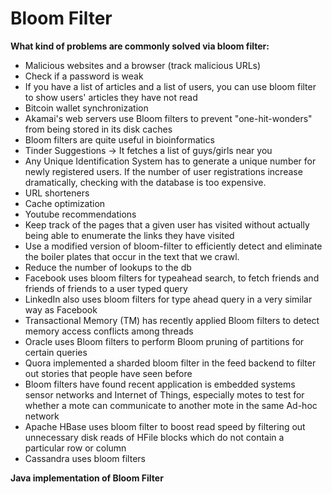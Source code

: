 # Bloom Filter

**What kind of problems are commonly solved via bloom filter:**

- Malicious websites and a browser (track malicious URLs)
- Check if a password is weak
- If you have a list of articles and a list of users, you can use bloom filter to show users' articles they have not read
- Bitcoin wallet synchronization
- Akamai's web servers use Bloom filters to prevent "one-hit-wonders" from being stored in its disk caches
- Bloom filters are quite useful in bioinformatics
- Tinder Suggestions -> It fetches a list of guys/girls near you
- Any Unique Identification System has to generate a unique number for newly registered users. If the number of user registrations increase dramatically, checking with the database is too expensive. 
- URL shorteners
- Cache optimization
- Youtube recommendations
- Keep track of the pages that a given user has visited without actually being able to enumerate the links they have visited
- Use a modified version of bloom-filter to efficiently detect and eliminate the boiler plates that occur in the text that we crawl.
- Reduce the number of lookups to the db
- Facebook uses bloom filters for typeahead search, to fetch friends and friends of friends to a user typed query
- LinkedIn also uses bloom filters for type ahead query in a very similar way as Facebook
- Transactional Memory (TM) has recently applied Bloom filters to detect memory access conflicts among threads
- Oracle uses Bloom filters to perform Bloom pruning of partitions for certain queries
- Quora implemented a sharded bloom filter in the feed backend to filter out stories that people have seen before
- Bloom filters have found recent application is embedded systems sensor networks and Internet of Things, especially motes to test for whether a mote can communicate to another mote in the same Ad-hoc network
- Apache HBase uses bloom filter to boost read speed by filtering out unnecessary disk reads of HFile blocks which do not contain a particular row or column
- Cassandra uses bloom filters
 
 **Java implementation of Bloom Filter**
